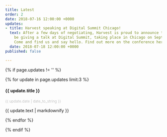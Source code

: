 ```yaml
---
title: Latest
order: 2
date: 2018-07-16 12:00:00 +0000
updates:
- title: Harvest speaking at Digital Summit Chicago!
  text: After a few days of negotiating, Harvest is proud to announce that they will
    be giving a talk at Digital Summit, taking place in Chicago on Sept 26 and 27!
    Come and find us and say hello. Find out more on the conference here.
  date: 2018-07-18 12:00:00 +0000
published: false

---
```

{% if page.updates != '' %}

<div class="owl-carousel">

{% for update in page.updates limit:3 %}

<div class="row u-menu-paddding update-item">
  <div class="col-xs-12 col-sm-6">
    <h4>{{ update.title }}</h4>
    <p style="opacity: 0.25;"><small>{{ update.date | date_to_string }}</small></p>
  </div>
  <div class="col-xs-12 col-sm-6">
    {{ update.text | markdownify }}
  </div>
</div>

{% endfor %}

</div>

{% endif %}